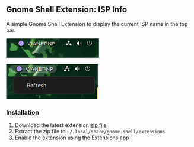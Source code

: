 ## Gnome Shell Extension: ISP Info

A simple Gnome Shell Extension to display the current ISP name in the top bar.

![topbar screenshot](screenshots/topbar.png)

![refresh menu screenshot](screenshots/refresh.png)

### Installation

1. Download the latest extension [zip file](https://github.com/saw-jan/gnome-shell-ext-ispinfo/releases)
2. Extract the zip file to `~/.local/share/gnome-shell/extensions`
3. Enable the extension using the Extensions app
